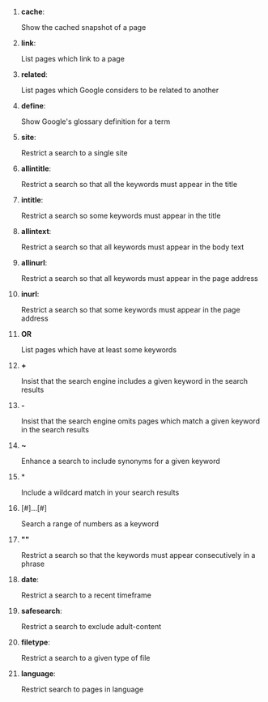 1. **cache**:      

    Show the cached snapshot of a page
2. **link**:       

    List pages which link to a page
3. **related**:    

    List pages which Google considers to be related to another
4. **define**:     

    Show Google's glossary definition for a term
5. **site**:       

    Restrict a search to a single site
6. **allintitle**: 

    Restrict a search so that all the keywords must appear in the title
7. **intitle**:   

    Restrict a search so some keywords must appear in the title
8. **allintext**:  

    Restrict a search so that all keywords must appear in the body text
9. **allinurl**:   

    Restrict a search so that all keywords must appear in the page address
10. **inurl**:      

    Restrict a search so that some keywords must appear in the page address
11. **OR**          

    List pages which have at least some keywords
12. **\+**

    Insist that the search engine includes a given keyword in the search results
13. **\-**           

    Insist that the search engine omits pages which match a given keyword in the search results
14. **\~**           

    Enhance a search to include synonyms for a given keyword
15. \*           

    Include a wildcard match in your search results
16. [#]...[#]
    
    Search a range of numbers as a keyword
17. **""**          

    Restrict a search so that the keywords must appear consecutively in a phrase
18. **date**:

    Restrict a search to a recent timeframe
19. **safesearch**: 

    Restrict a search to exclude adult-content
20. **filetype**:   

    Restrict a search to a given type of file
21. **language**:  

    Restrict search to pages in language